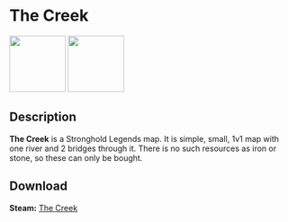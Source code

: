 # The Creek

<img src="https://steamuserimages-a.akamaihd.net/ugc/856104172564270764/085A89ADA0196D179B001D60E25CD58A6D7415E7/" width="100" height="100">
<img src="https://steamuserimages-a.akamaihd.net/ugc/856104172564280963/407B783903F604E93D88E8439A7A83DBBFF76578/" width="100" height="100">

## Description
**The Creek** is a Stronghold Legends map. It is simple, small, 1v1 map with one river and 2 bridges through it. There is no such resources as iron or stone, so these can only be bought.

## Download

 **Steam:** [The Creek](https://steamcommunity.com/sharedfiles/filedetails/?id=1134821287)

